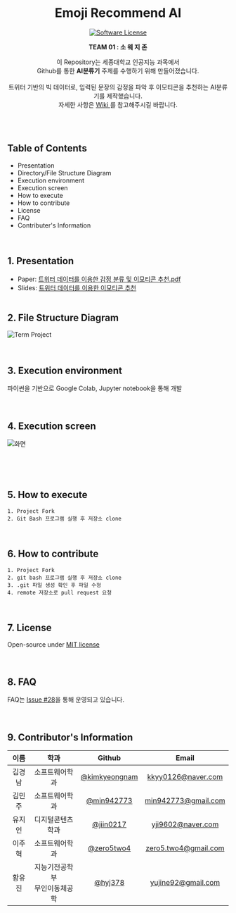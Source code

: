 <div align="center">
 <h1 align="center">Emoji Recommend AI</h1>
 <p align="center">
    <a href="https://tldrlegal.com/license/mit-license">
          <img src="https://img.shields.io/badge/license-MIT-brightgreen.svg?style=flat-square" alt="Software License">
    </a>
  
 </p>
 <p align="center">
  <b>TEAM 01 : 소 웨 지 존</b>
 </p>
 <p align="center">
  이 Repository는 세종대학교 인공지능 과목에서 <br>Github를 통한 <b>AI분류기</b> 주제를 수행하기 위해 만들어졌습니다.<br><br>
  트위터 기반의 빅 데이터로, 입력된 문장의 감정을 파악 후 이모티콘을 추천하는 AI분류기를 제작했습니다.<br>
자세한 사항은 <a href=https://github.com/sejongresearch/EmojiRecommand/wiki> Wiki </a>를 참고해주시길 바랍니다.<br>
 </p>
</div>


<br>
<br>

## Table of Contents
* Presentation
* Directory/File Structure Diagram
* Execution environment
* Execution screen
* How to execute
* How to contribute
* License
* FAQ
* Contributer's Information

<br>

## 1. Presentation
* Paper: [트위터 데이터를 이용한 감정 분류 및 이모티콘 추천.pdf](https://github.com/sejongresearch/EmojiRecommend/files/3319035/default.pdf)
* Slides: [트위터 데이터를 이용한 이모티콘 추천](https://docs.google.com/presentation/d/1vxVN929AROXwZqxRFx3-4DvX7_vZiYLV/edit#slide=id.p1)
<br><br>

## 2. File Structure Diagram
![Term Project](https://user-images.githubusercontent.com/38516906/60005702-f83e9080-96a9-11e9-8cd6-18880ec13849.png)

<br>

## 3. Execution environment 
파이썬을 기반으로 Google Colab, Jupyter notebook을 통해 개발
<br><br><br>

## 4. Execution screen
![화면](https://user-images.githubusercontent.com/38516906/60005630-d513e100-96a9-11e9-9a74-a3cf25071ce3.png)

<br><br><br>

## 5. How to execute
```
1. Project Fork
2. Git Bash 프로그램 실행 후 저장소 clone
```
<br>

## 6. How to contribute
```
1. Project Fork
2. git bash 프로그램 실행 후 저장소 clone
3. .git 파일 생성 확인 후 파일 수정
4. remote 저장소로 pull request 요청
```
<br>

## 7. License
Open-source under [MIT license](https://github.com/sejongresearch/EmojiRecommend/blob/master/LICENSE)
<br><br><br>

## 8. FAQ
FAQ는 [Issue #28](https://github.com/sejongresearch/EmojiRecommand/issues/28)을 통해 운영되고 있습니다.
<br><br><br>

## 9. Contributor's Information
| 이름| 학과 | Github | Email |
|:---:|:---:|:---:|:---:|
|김경남|소프트웨어학과|[@kimkyeongnam](https://github.com/kimkyeongnam)|[kkyy0126@naver.com](kkyy0126@naver.com)|
|김민주|소프트웨어학과|[@min942773](https://github.com/min942773)|min942773@gmail.com|
|유지인|디지털콘텐츠학과|[@jiin0217](https://github.com/jiin0217)|yji9602@naver.com|
|이주혁|소프트웨어학과|[@zero5two4](https://github.com/zero5two4)|zero5.two4@gmail.com|
|황유진|지능기전공학부<br>무인이동체공학|[@hyj378](https://github.com/hyj378)|yujine92@gmail.com|
